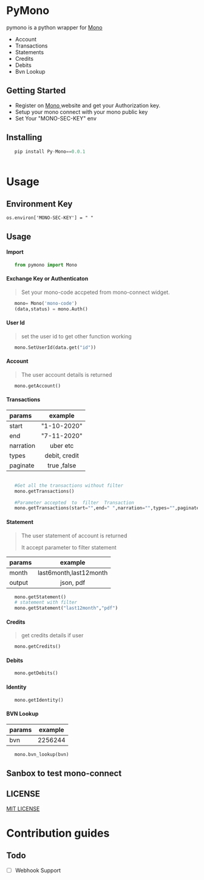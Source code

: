 # PyMono
pymono is a python wrapper for <a href="https://mono.co"> Mono </a>

- Account
- Transactions
- Statements
- Credits
- Debits
- Bvn Lookup


## Getting Started

- Register on <a href="https://mono.co"> Mono </a>  website and get your Authorization key.
- Setup your mono connect with your mono public key
- Set Your "MONO-SEC-KEY" env


## Installing
```python
   pip install Py-Mono==0.0.1 
     
```


# Usage

## Environment Key
```
os.environ['MONO-SEC-KEY'] = " "
```

## Usage 
#### Import

```python
   from pymono import Mono
```

#### Exchange Key or Authenticaton
> Set your mono-code accpeted from mono-connect widget.

```python
   mono= Mono('mono-code')
   (data,status) = mono.Auth()
```
#### User Id
> set the user id to get other function working
```python
   mono.SetUserId(data.get("id"))
```



#### Account

> The user account details is returned


```python
   mono.getAccount()
```

#### Transactions

>    

| params      | example
| :---        |    :----:   
| start       | "1-10-2020"
| end         |  "7-11-2020"   
|narration    | uber etc
|types        | debit, credit
| paginate    | true ,false
```python
   
   #Get all the transactions without filter
   mono.getTransactions()
     
   #Parameter accepted  to  filter  Transaction  
   mono.getTransactions(start="",end=" ",narration="",types="",paginate="")
```


#### Statement

> <p>The user statement of account is returned</p>
> </p>It accept parameter to filter statement</p>


| params      | example
| :---        | :----:   
| month       | last6month,last12month   
| output      | json, pdf

```python
   mono.getStatement()  
   # statement with filter
   mono.getStatement("last12month","pdf")
```

#### Credits
> <p> get credits details if user</p>
```python
   mono.getCredits()     
```


#### Debits

```python
   mono.getDebits()
```

#### Identity

```python
   mono.getIdentity()     
```

#### BVN Lookup
| params      | example
| :---        | :----:   
| bvn         | 2256244 

```python
   mono.bvn_lookup(bvn)
```

## Sanbox to test  mono-connect
<!-- - React js   <a href="https://codesandbox.io/s/laughing-wildflower-0te1o?file=/src/App.js">sandbox</a> from Mono -->
  
<!-- ## Documentation 
* <a href="https://hamzzy.github.io/Mono-Python/">Pymono Doc</a> -->



## LICENSE
<a href="LICENSE.MD">MIT LICENSE</a> 

# Contribution  guides

## Todo

- [ ] Webhook Support


